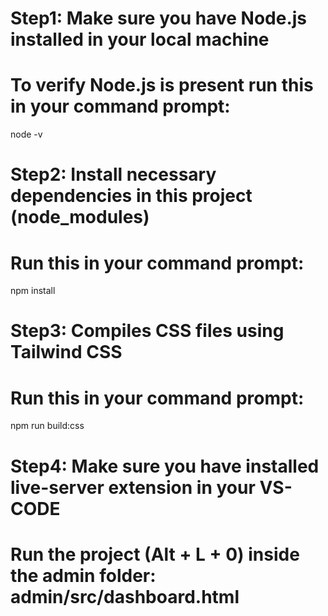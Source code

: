 # Step1: Make sure you have Node.js installed in your local machine
# To verify Node.js is present run this in your command prompt:
node -v

# Step2: Install necessary dependencies in this project (node_modules)
# Run this in your command prompt:
npm install

# Step3: Compiles CSS files using Tailwind CSS
# Run this in your command prompt:
npm run build:css

# Step4: Make sure you have installed live-server extension in your VS-CODE
# Run the project (Alt + L + 0) inside the admin folder: admin/src/dashboard.html
